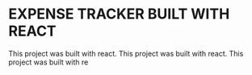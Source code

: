 # EXPENSE TRACKER BUILT WITH REACT

This project was built with react.
This project was built with react.
This project was built with re



